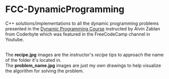 # FCC-DynamicProgramming
C++ solutions/implementations to all the dynamic programming problems presented in the [Dynamic Programming Course](https://www.youtube.com/watch?v=oBt53YbR9Kk&ab_channel=freeCodeCamp.org) instructed by Alvin Zablan from Coderbyte which was featured in the FreeCodeCamp channel in Youtube.<br><br>

The <b>recipe.jpg</b> images are the instructor's <i>recipe</i> tips to approach the name of the folder it's located in.<br>
The <b>problem_name.jpg</b> images are just my own drawings to help visualize the algorithm for solving the problem.

